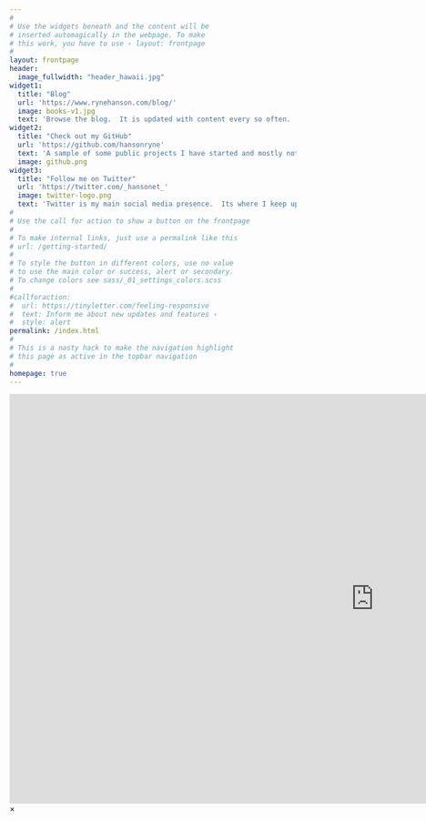 ```yaml
---
#
# Use the widgets beneath and the content will be
# inserted automagically in the webpage. To make
# this work, you have to use › layout: frontpage
#
layout: frontpage
header:
  image_fullwidth: "header_hawaii.jpg"
widget1:
  title: "Blog"
  url: 'https://www.rynehanson.com/blog/'
  image: books-v1.jpg
  text: 'Browse the blog.  It is updated with content every so often.  :)'
widget2:
  title: "Check out my GitHub"
  url: 'https://github.com/hansonryne'
  text: 'A sample of some public projects I have started and mostly not finished.'
  image: github.png
widget3:
  title: "Follow me on Twitter"
  url: 'https://twitter.com/_hansonet_'
  image: twitter-logo.png
  text: 'Twitter is my main social media presence.  Its where I keep up to date.'
#
# Use the call for action to show a button on the frontpage
#
# To make internal links, just use a permalink like this
# url: /getting-started/
#
# To style the button in different colors, use no value
# to use the main color or success, alert or secondary.
# To change colors see sass/_01_settings_colors.scss
#
#callforaction:
#  url: https://tinyletter.com/feeling-responsive
#  text: Inform me about new updates and features ›
#  style: alert
permalink: /index.html
#
# This is a nasty hack to make the navigation highlight
# this page as active in the topbar navigation
#
homepage: true
---
```


<div id="videoModal" class="reveal-modal large" data-reveal="">
  <div class="flex-video widescreen vimeo" style="display: block;">
    <iframe width="1280" height="720" src="https://www.youtube.com/embed/3b5zCFSmVvU" frameborder="0" allowfullscreen></iframe>
  </div>
  <a class="close-reveal-modal">&#215;</a>
</div>
